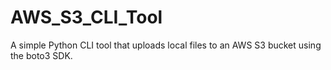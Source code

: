 # AWS_S3_CLI_Tool
A simple Python CLI tool that uploads local files to an AWS S3 bucket using the boto3 SDK.
